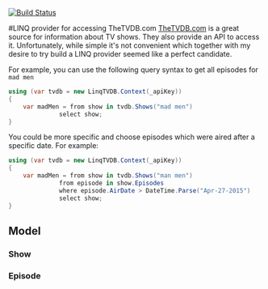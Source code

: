 [![Build Status](https://travis-ci.org/azabujuban/linqtv.svg?branch=master)](https://travis-ci.org/azabujuban/linqtv)

#LINQ provider for accessing TheTVDB.com
[TheTVDB.com](TheTVDB.com) is a great source for information about TV shows. They also provide an API to access it. Unfortunately, while simple it's not convenient which together with my desire to try build a LINQ provider seemed like a perfect candidate.

For example, you can use the following query syntax to get all episodes for `mad men`

```c#
using (var tvdb = new LinqTVDB.Context(_apiKey))
{
    var madMen = from show in tvdb.Shows("mad men")
              select show;
}
```

You could be more specific and choose episodes which were aired after a specific date. For example:
```c#
using (var tvdb = new LinqTVDB.Context(_apiKey))
{
    var madMen = from show in tvdb.Shows("man men")
              from episode in show.Episodes
              where episode.AirDate > DateTime.Parse("Apr-27-2015")
              select show;
}
```


## Model


### Show


### Episode

